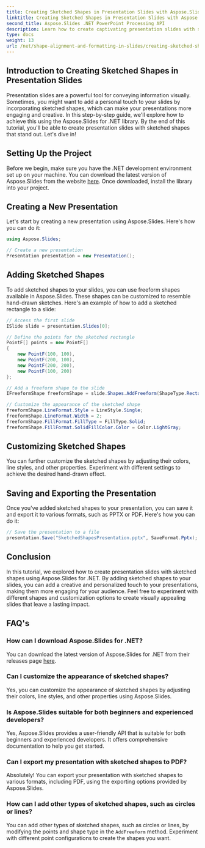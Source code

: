 ```yaml
---
title: Creating Sketched Shapes in Presentation Slides with Aspose.Slides
linktitle: Creating Sketched Shapes in Presentation Slides with Aspose.Slides
second_title: Aspose.Slides .NET PowerPoint Processing API
description: Learn how to create captivating presentation slides with sketched shapes using Aspose.Slides for .NET. Follow this step-by-step guide with complete source code to add personalized and creative elements to your slides.
type: docs
weight: 13
url: /net/shape-alignment-and-formatting-in-slides/creating-sketched-shapes/
---
```


## Introduction to Creating Sketched Shapes in Presentation Slides

Presentation slides are a powerful tool for conveying information visually. Sometimes, you might want to add a personal touch to your slides by incorporating sketched shapes, which can make your presentations more engaging and creative. In this step-by-step guide, we'll explore how to achieve this using the Aspose.Slides for .NET library. By the end of this tutorial, you'll be able to create presentation slides with sketched shapes that stand out. Let's dive in!

## Setting Up the Project

Before we begin, make sure you have the .NET development environment set up on your machine. You can download the latest version of Aspose.Slides from the website [here](https://releases.aspose.com/slides/net/). Once downloaded, install the library into your project.

## Creating a New Presentation

Let's start by creating a new presentation using Aspose.Slides. Here's how you can do it:

```csharp
using Aspose.Slides;

// Create a new presentation
Presentation presentation = new Presentation();
```

## Adding Sketched Shapes

To add sketched shapes to your slides, you can use freeform shapes available in Aspose.Slides. These shapes can be customized to resemble hand-drawn sketches. Here's an example of how to add a sketched rectangle to a slide:

```csharp
// Access the first slide
ISlide slide = presentation.Slides[0];

// Define the points for the sketched rectangle
PointF[] points = new PointF[]
{
    new PointF(100, 100),
    new PointF(200, 100),
    new PointF(200, 200),
    new PointF(100, 200)
};

// Add a freeform shape to the slide
IFreeformShape freeformShape = slide.Shapes.AddFreeform(ShapeType.Rectangle, points);

// Customize the appearance of the sketched shape
freeformShape.LineFormat.Style = LineStyle.Single;
freeformShape.LineFormat.Width = 2;
freeformShape.FillFormat.FillType = FillType.Solid;
freeformShape.FillFormat.SolidFillColor.Color = Color.LightGray;
```

## Customizing Sketched Shapes

You can further customize the sketched shapes by adjusting their colors, line styles, and other properties. Experiment with different settings to achieve the desired hand-drawn effect.

## Saving and Exporting the Presentation

Once you've added sketched shapes to your presentation, you can save it and export it to various formats, such as PPTX or PDF. Here's how you can do it:

```csharp
// Save the presentation to a file
presentation.Save("SketchedShapesPresentation.pptx", SaveFormat.Pptx);
```

## Conclusion

In this tutorial, we explored how to create presentation slides with sketched shapes using Aspose.Slides for .NET. By adding sketched shapes to your slides, you can add a creative and personalized touch to your presentations, making them more engaging for your audience. Feel free to experiment with different shapes and customization options to create visually appealing slides that leave a lasting impact.

## FAQ's

### How can I download Aspose.Slides for .NET?

You can download the latest version of Aspose.Slides for .NET from their releases page [here](https://releases.aspose.com/slides/net/).

### Can I customize the appearance of sketched shapes?

Yes, you can customize the appearance of sketched shapes by adjusting their colors, line styles, and other properties using Aspose.Slides.

### Is Aspose.Slides suitable for both beginners and experienced developers?

Yes, Aspose.Slides provides a user-friendly API that is suitable for both beginners and experienced developers. It offers comprehensive documentation to help you get started.

### Can I export my presentation with sketched shapes to PDF?

Absolutely! You can export your presentation with sketched shapes to various formats, including PDF, using the exporting options provided by Aspose.Slides.

### How can I add other types of sketched shapes, such as circles or lines?

You can add other types of sketched shapes, such as circles or lines, by modifying the points and shape type in the `AddFreeform` method. Experiment with different point configurations to create the shapes you want.
